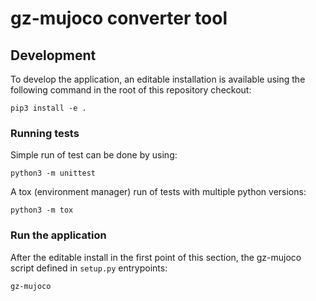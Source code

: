 # gz-mujoco converter tool

## Development

To develop the application, an editable installation is available
using the following command in the root of this repository checkout:

    pip3 install -e .

### Running tests

Simple run of test can be done by using:

    python3 -m unittest

A tox (environment manager) run of tests with multiple python versions:

    python3 -m tox

### Run the application

After the editable install in the first point of this section, the gz-mujoco
script defined in `setup.py` entrypoints:

    gz-mujoco
